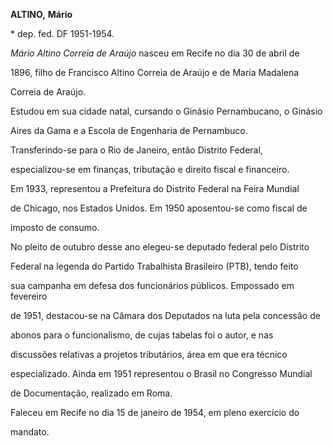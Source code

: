 **ALTINO,** **Mário**



\* dep. fed. DF 1951-1954.



*Mário Altino Correia de Araújo* nasceu em Recife no dia 30 de abril de

1896, filho de Francisco Altino Correia de Araújo e de Maria Madalena

Correia de Araújo.



Estudou em sua cidade natal, cursando o Ginásio Pernambucano, o Ginásio

Aires da Gama e a Escola de Engenharia de Pernambuco.



Transferindo-se para o Rio de Janeiro, então Distrito Federal,

especializou-se em finanças, tributação e direito fiscal e financeiro.

Em 1933, representou a Prefeitura do Distrito Federal na Feira Mundial

de Chicago, nos Estados Unidos. Em 1950 aposentou-se como fiscal de

imposto de consumo.



No pleito de outubro desse ano elegeu-se deputado federal pelo Distrito

Federal na legenda do Partido Trabalhista Brasileiro (PTB), tendo feito

sua campanha em defesa dos funcionários públicos. Empossado em fevereiro

de 1951, destacou-se na Câmara dos Deputados na luta pela concessão de

abonos para o funcionalismo, de cujas tabelas foi o autor, e nas

discussões relativas a projetos tributários, área em que era técnico

especializado. Ainda em 1951 representou o Brasil no Congresso Mundial

de Documentação, realizado em Roma.



Faleceu em Recife no dia 15 de janeiro de 1954, em pleno exercício do

mandato.



